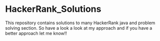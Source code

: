 # HackerRank_Solutions
This repository contains solutions to many HackerRank java and problem solving section.
So have a look a look at my approach and if you have a better approach let me know!!
